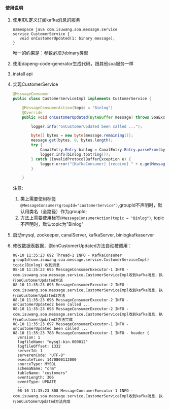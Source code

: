 #### 使用说明

1. 使用IDL定义订阅kafka消息的服务
    ```
    namespace java com.isuwang.soa.message.service
    service CustomerService {
       void onCustomerUpdated(1: binary message),
    }
    ```
    唯一的约束是：参数必须为binary类型

2. 使用dapeng-code-generator生成代码，跟其他soa服务一样

3. install api

4. 实现CustomerService
    ```java
    @MessageConsumer
    public class CustomerServiceImpl implements CustomerService {
    
        @MessageConsumerAction(topic = "Binlog")
        @Override
        public void onCustomerUpdated(ByteBuffer message) throws SoaException {
    
            logger.info("onCustomerUpdated been called ...");
    
            byte[] bytes = new byte[message.remaining()];
            message.get(bytes, 0, bytes.length);
            try {
                CanalEntry.Entry binlog = CanalEntry.Entry.parseFrom(bytes);
                logger.info(binlog.toString());
            } catch (InvalidProtocolBufferException e) {
                logger.error("[KafkaConsumer] [receive] " + e.getMessage(), e);
            }
    
        }
    ```
    注意:
    1. 类上需要使用标签`@MessageConsumer(groupId="customerService")`,groupId不声明时，默认用类名（全路径）作为groupId;
    2. 方法上需要使用标签`@MessageConsumerAction(topic = "Binlog")`, topic不声明时，默认topic为"Binlog"
    
5. 启动mysql, zookeeper, canalServer, kafkaServer, binlogkafkaserver

6. 修改数据表数据，则onCustomerUpdated方法自动被调用：
    ```
    08-10 11:35:23 692 Thread-1 INFO - KafkaConsumer groupId(com.isuwang.soa.message.service.CustomerServiceImpl) topic(Binlog) 收到消息
    08-10 11:35:23 695 MessageConsumerExecutor-1 INFO - com.isuwang.soa.message.service.CustomerServiceImpl收到kafka消息，执行onCustomerUpdated方法
    08-10 11:35:23 695 MessageConsumerExecutor-2 INFO - com.isuwang.soa.message.service.CustomerServiceImpl收到kafka消息，执行coCustomerUpdated2方法
    08-10 11:35:23 696 MessageConsumerExecutor-2 INFO - onCustomerUpdated2 been called ...
    08-10 11:35:23 698 MessageConsumerExecutor-2 INFO - com.isuwang.soa.message.service.CustomerServiceImpl收到kafka消息，执行coCustomerUpdated2方法完成
    08-10 11:35:23 697 MessageConsumerExecutor-1 INFO - onCustomerUpdated been called ...
    08-10 11:35:23 788 MessageConsumerExecutor-1 INFO - header {
      version: 1
      logfileName: "mysql-bin.000012"
      logfileOffset: 1332
      serverId: 1
      serverenCode: "UTF-8"
      executeTime: 1470800112000
      sourceType: MYSQL
      schemaName: "crm"
      tableName: "customers"
      eventLength: 306
      eventType: UPDATE
      ...
      08-10 11:35:23 808 MessageConsumerExecutor-1 INFO - com.isuwang.soa.message.service.CustomerServiceImpl收到kafka消息，执行onCustomerUpdated方法完成
    ```